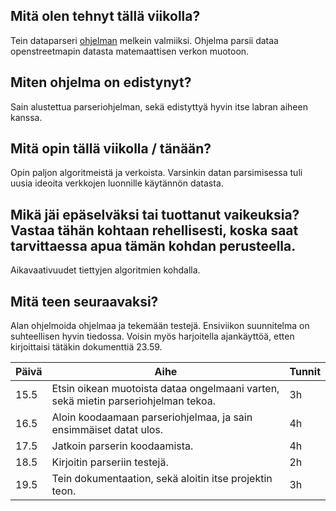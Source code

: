 ## Mitä olen tehnyt tällä viikolla?
Tein dataparseri [ohjelman](https://github.com/rovaniemi/osm-graph-parser/) melkein valmiiksi. Ohjelma parsii dataa openstreetmapin datasta matemaattisen verkon muotoon. 

## Miten ohjelma on edistynyt?
Sain alustettua parseriohjelman, sekä edistyttyä hyvin itse labran aiheen kanssa. 

## Mitä opin tällä viikolla / tänään?
Opin paljon algoritmeistä ja verkoista. Varsinkin datan parsimisessa tuli uusia ideoita verkkojen luonnille käytännön datasta.

## Mikä jäi epäselväksi tai tuottanut vaikeuksia? Vastaa tähän kohtaan rehellisesti, koska saat tarvittaessa apua tämän kohdan perusteella.
Aikavaativuudet tiettyjen algoritmien kohdalla.

## Mitä teen seuraavaksi?
Alan ohjelmoida ohjelmaa ja tekemään testejä. Ensiviikon suunnitelma on suhteellisen hyvin tiedossa. Voisin myös harjoitella ajankäyttöä, etten kirjoittaisi tätäkin dokumenttiä 23.59.

Päivä | Aihe                                                                                  | Tunnit
------|---------------------------------------------------------------------------------------|-------
15.5  | Etsin oikean muotoista dataa ongelmaani varten, sekä mietin parseriohjelman tekoa.    | 3h
16.5  | Aloin koodaamaan parseriohjelmaa, ja sain ensimmäiset datat ulos.                     | 4h
17.5  | Jatkoin parserin koodaamista.                                                         | 4h
18.5  | Kirjoitin parseriin testejä.                                                          | 2h
19.5  | Tein dokumentaation, sekä aloitin itse projektin teon.                                | 3h